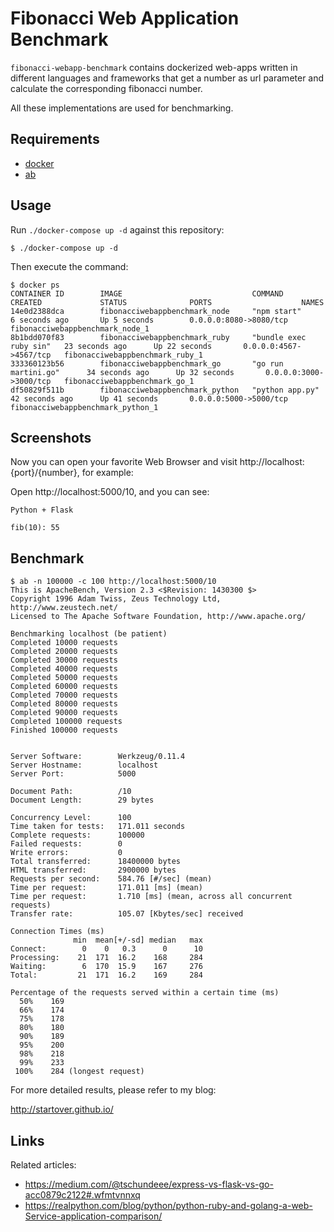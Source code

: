 # Fibonacci Web Application Benchmark

`fibonacci-webapp-benchmark` contains dockerized web-apps written in different languages and frameworks that get a number as url parameter and calculate the corresponding fibonacci number. 

All these implementations are used for benchmarking.

## Requirements

- [docker](https://www.docker.com/)
- [ab](https://httpd.apache.org/docs/2.4/programs/ab.html)

## Usage

Run `./docker-compose up -d` against this repository:

```
$ ./docker-compose up -d
```

Then execute the command:

```
$ docker ps
CONTAINER ID        IMAGE                             COMMAND                  CREATED             STATUS              PORTS                    NAMES
14e0d2388dca        fibonacciwebappbenchmark_node     "npm start"              6 seconds ago       Up 5 seconds        0.0.0.0:8080->8080/tcp   fibonacciwebappbenchmark_node_1
8b1bdd070f83        fibonacciwebappbenchmark_ruby     "bundle exec ruby sin"   23 seconds ago      Up 22 seconds       0.0.0.0:4567->4567/tcp   fibonacciwebappbenchmark_ruby_1
333360123b56        fibonacciwebappbenchmark_go       "go run martini.go"      34 seconds ago      Up 32 seconds       0.0.0.0:3000->3000/tcp   fibonacciwebappbenchmark_go_1
df50829f511b        fibonacciwebappbenchmark_python   "python app.py"          42 seconds ago      Up 41 seconds       0.0.0.0:5000->5000/tcp   fibonacciwebappbenchmark_python_1
```

## Screenshots

Now you can open your favorite Web Browser and visit http://localhost:{port}/{number}, for example:

Open http://localhost:5000/10, and you can see:

```
Python + Flask

fib(10): 55
```

## Benchmark

```
$ ab -n 100000 -c 100 http://localhost:5000/10
This is ApacheBench, Version 2.3 <$Revision: 1430300 $>
Copyright 1996 Adam Twiss, Zeus Technology Ltd, http://www.zeustech.net/
Licensed to The Apache Software Foundation, http://www.apache.org/

Benchmarking localhost (be patient)
Completed 10000 requests
Completed 20000 requests
Completed 30000 requests
Completed 40000 requests
Completed 50000 requests
Completed 60000 requests
Completed 70000 requests
Completed 80000 requests
Completed 90000 requests
Completed 100000 requests
Finished 100000 requests


Server Software:        Werkzeug/0.11.4
Server Hostname:        localhost
Server Port:            5000

Document Path:          /10
Document Length:        29 bytes

Concurrency Level:      100
Time taken for tests:   171.011 seconds
Complete requests:      100000
Failed requests:        0
Write errors:           0
Total transferred:      18400000 bytes
HTML transferred:       2900000 bytes
Requests per second:    584.76 [#/sec] (mean)
Time per request:       171.011 [ms] (mean)
Time per request:       1.710 [ms] (mean, across all concurrent requests)
Transfer rate:          105.07 [Kbytes/sec] received

Connection Times (ms)
              min  mean[+/-sd] median   max
Connect:        0    0   0.3      0      10
Processing:    21  171  16.2    168     284
Waiting:        6  170  15.9    167     276
Total:         21  171  16.2    169     284

Percentage of the requests served within a certain time (ms)
  50%    169
  66%    174
  75%    178
  80%    180
  90%    189
  95%    200
  98%    218
  99%    233
 100%    284 (longest request)
```

For more detailed results, please refer to my blog: 

http://startover.github.io/


## Links

Related articles:

- https://medium.com/@tschundeee/express-vs-flask-vs-go-acc0879c2122#.wfmtvnnxq 
- https://realpython.com/blog/python/python-ruby-and-golang-a-web-Service-application-comparison/

